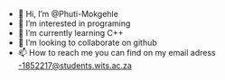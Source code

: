 - 👋 Hi, I’m @Phuti-Mokgehle
- 👀 I’m interested in programing
- 🌱 I’m currently learning C++ 
- 💞️ I’m looking to collaborate on github
- 📫 How to reach me you can find on my email adress -1852217@students.wits.ac.za

<!---
Phuti-Mokgehle/Phuti-Mokgehle is a ✨ special ✨ repository because its `README.md` (this file) appears on your GitHub profile.
You can click the Preview link to take a look at your changes.
--->
